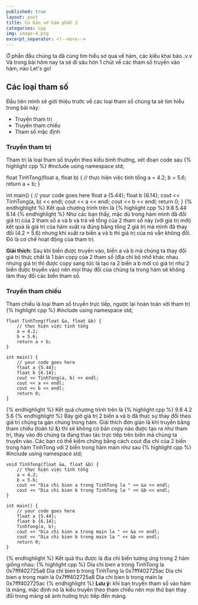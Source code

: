```yaml
---
published: true
layout: post
title: Cơ bản về hàm phần 2
categories: cpp
img: image-4.png
excerpt_separator: <!--more-->
---
```

Ở phần đầu chúng ta đã cùng tìm hiểu sơ qua về hàm, các kiểu khai báo..v.v Và trong bài hôm nay ta sẽ đi sâu hơn 1 chút về các tham số truyền vào hàm, nào Let's go!
## Các loại tham số
Đầu tiên mình sẽ giới thiệu trước về các loại tham số chúng ta sẽ tìm hiểu trong bài này:
- Truyền tham trị
- Truyền tham chiếu
- Tham số mặc định
### Truyền tham trị
Tham trị là loại tham số truyền theo kiểu bình thường, xét đoạn code sau
{% highlight cpp %}
#include <iostream>
using namespace std;
 
float TinhTong(float a, float b) {
	// thực hiện việc tính tổng
  	a = 4.2;
  	b = 5.6;
	return a + b;
}
 
int main() {
	// your code goes here
	float a {5.44};
	float b {6.14};
	cout << TinhTong(a, b) << endl;
  	cout << a << endl;
  	cout << b << endl;
	return 0;
}
{% endhighlight %}
Kết quả chương trình trên là
{% highlight cpp %}
	9.8
	5.44
	6.14
{% endhighlight %}
Như các bạn thấy, mặc dù trong hàm mình đã đổi giá trị của 2 tham số a và b và trả về tổng của 2 tham số này (với giá trị mới) kết quả là giá trị của hàm xuất ra đúng bằng tổng 2 giá trị mà mình đã thay đổi (4.2 + 5.6) nhưng khi xuất ra biến a và b thì giá trị của nó vẫn không đổi. Đó là cơ chế hoạt động của tham trị.

**Giải thích:** Sau khi biến được truyền vào, biến a và b mà chúng ta thay đổi giá trị thực chất là 1 bản copy của 2 tham số (địa chỉ bộ nhớ khác nhau nhưng giá trị thì được copy sang tức là tạo ra 2 biến a b mới có giá trị như 2 biến được truyền vào) nên mọi thay đổi của chúng ta trong hàm sẽ không làm thay đổi các biến tham số.
### Truyền tham chiếu
Tham chiếu là loại tham số truyền trực tiếp, ngược lại hoàn toàn với tham trị
{% highlight cpp %}
    #include <iostream>
    using namespace std;
     
    float TinhTong(float &a, float &b) {
    	// thực hiện việc tính tổng
      	a = 4.2;
      	b = 5.6;
    	return a + b;
    }
     
    int main() {
    	// your code goes here
    	float a {5.44};
    	float b {6.14};
    	cout << TinhTong(a, b) << endl;
      	cout << a << endl;
      	cout << b << endl;
    	return 0;
    }
{% endhighlight %}
Kết quả chương trình trên là
{% highlight cpp %}
	9.8
	4.2
	5.6
{% endhighlight %}
Bây giờ giá trị 2 biến a và b đã thực sự thay đổi theo giá trị chúng ta gán chúng trong hàm. Giải thích đơn giản là khi truyền bằng tham chiếu (toán tử &) thì sẽ không có bản copy nào được tạo ra như tham trị, thay vào đó chúng ta đang thao tác trực tiếp trên biến mà chúng ta truyền vào. Các bạn có thể kiểm chứng bằng cách cout địa chỉ của 2 biến trong hàm TinhTong với 2 biến trong hàm main như sau
{% highlight cpp %}
    #include <iostream>
    using namespace std;
     
    void TinhTong(float &a, float &b) {
    	// thực hiện việc tính tổng
      	a = 4.2;
      	b = 5.6;
      	cout << "Dia chi bien a trong TinhTong la " << &a << endl;
      	cout << "Dia chi bien b trong TinhTong la " << &b << endl;
    }
     
    int main() {
    	// your code goes here
    	float a {5.44};
    	float b {6.14};
    	TinhTong(a, b);
      	cout << "Dia chi bien a trong main la " << &a << endl;
      	cout << "Dia chi bien b trong main la " << &b << endl;
    	return 0;
    }
{% endhighlight %}
Kết quả thu được là địa chỉ biến tương ứng trong 2 hàm giống nhau:
{% highlight cpp %}
	Dia chi bien a trong TinhTong la 0x7fff402725a8
	Dia chi bien b trong TinhTong la 0x7fff402725ac
	Dia chi bien a trong main la 0x7fff402725a8
	Dia chi bien b trong main la 0x7fff402725ac
{% endhighlight %}
**Lưu ý:** khi bạn truyền tham số vào hàm là mảng, mặc định nó là kiểu truyền theo tham chiếu nên mọi thứ bạn thay đổi trong mảng sẽ ảnh hưởng trực tiếp đến mảng.
  